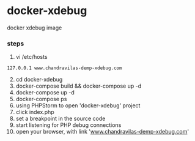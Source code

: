 # docker-xdebug
docker xdebug image

### steps
1. vi /etc/hosts
  ```
  127.0.0.1 www.chandravilas-demp-xdebug.com
  ```
2. cd docker-xdebug
3. docker-compose build && docker-compose up -d
4. docker-compose up -d
5. docker-compose ps
6. using PHPStorm to open 'docker-xdebug' project
7. click index.php
8. set a breakpoint in the source code
9. start listening for PHP debug connections
10. open your browser, with link 'www.chandravilas-demp-xdebug.com'

